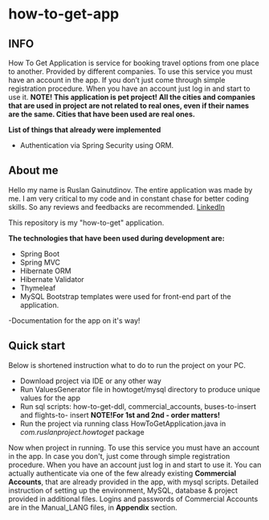 # how-to-get-app

## INFO
How To Get Application is service for booking travel options from one place to another. Provided by different companies. To use this service you must have an account in the app. If you don’t just come through simple registration procedure. When you have an account just log in and start to use  it.
**NOTE! This application is pet project! All the cities and companies that are used in project are not related to real ones, even if their names are the same. Cities that have been used are real ones.**

**List of things that already were implemented**
- Authentication via Spring Security using ORM.



## About me
Hello my name is Ruslan Gainutdinov. The entire application was made by me.
I am very critical to my code and in constant chase for better coding skills. So any reviews and feedbacks are recommended.
[LinkedIn](https://www.linkedin.com/in/ruslan-gainutdinov-5329b71a9/)

This repository is my "how-to-get" application.

**The technologies that have been used during development are:**

- Spring Boot
- Spring MVC
- Hibernate ORM
- Hibernate Validator
- Thymeleaf
- MySQL
Bootstrap templates were used for front-end part of the application.

-Documentation for the app on it's way!

## Quick start
Below is shortened instruction what to do to run the project on your PC.
- Download project via IDE or any other way
- Run ValuesGenerator file in howtoget/mysql directory to produce unique values for the app
- Run sql scripts: how-to-get-ddl, commercial_accounts, buses-to-insert and flights-to- insert
**NOTE!For 1st and 2nd - order matters!**
- Run the project via running class HowToGetApplication.java in *com.ruslanproject.howtoget* package

Now when project in running.
To use this service you must have an account in the app. In case you don't, just come through simple registration procedure. 
When you have an account just log in and start to use it.
You can actually authenticate via one of the few already existing **Commercial Accounts**, that are already provided in the app, with mysql scripts.
Detailed instruction of setting up the environment, MySQL, database & project provided in additional files. 
Logins and passwords of Commercial Accounts are in the Manual_LANG files, in **Appendix** section.
